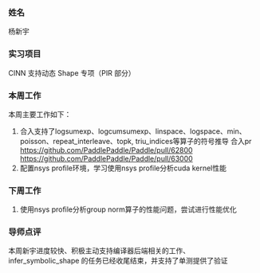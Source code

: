 ### 姓名
杨新宇

### 实习项目
CINN 支持动态 Shape 专项（PIR 部分）

### 本周工作
本周主要工作如下：
1. 合入支持了logsumexp、logcumsumexp、linspace、logspace、min、poisson、repeat_interleave、topk, triu_indices等算子的符号推导
合入pr https://github.com/PaddlePaddle/Paddle/pull/62800
https://github.com/PaddlePaddle/Paddle/pull/63000
2. 配置nsys profile环境，学习使用nsys profile分析cuda kernel性能

### 下周工作

1. 使用nsys profile分析group norm算子的性能问题，尝试进行性能优化

### 导师点评

本周新宇进度较快、积极主动支持编译器后端相关的工作、infer_symbolic_shape 的任务已经收尾结束，并支持了单测提供了验证
